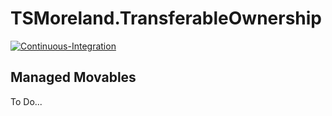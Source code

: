 # TSMoreland.TransferableOwnership

[![Continuous-Integration](https://github.com/tsmoreland/TSMoreland.TransferableOwnership/actions/workflows/dotnet-ci.yml/badge.svg)](https://github.com/tsmoreland/TSMoreland.TransferableOwnership/actions/workflows/dotnet-ci.yml)

## Managed Movables

To Do...
